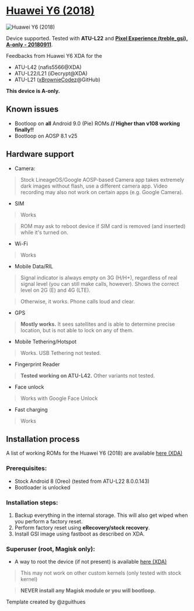 # [Huawei Y6 (2018)](https://www.gsmarena.com/huawei_y6_(2018)-9162.php)
![Huawei Y6 (2018)](https://cdn2.gsmarena.com/vv/bigpic/huawei-y6-2018.jpg)

Device supported.
Tested with **ATU-L22** and [**Pixel Experience (treble_gsi), A-only - 20180911**](https://download.pixelexperience.org/treble_gsi/).

Feedbacks from Huawei Y6 XDA for the

* ATU-L42 (nafis5566@XDA)
* ATU-L22/L21 (iDecrypt@XDA)
* ATU-L21 ([xBrownieCodez](https://github.com/BrownieCodeException)@GitHub)

**This device is A-only.**

## Known issues

* Bootloop on **all** Android 9.0 (Pie) ROMs **// Higher than v108 working finally!!**
* Bootloop on AOSP 8.1 v25

## Hardware support

* Camera:
> Stock LineageOS/Google AOSP-based Camera app takes extremely dark images without flash, use a different camera app. Video recording may also not work on certain apps (e.g. Google Camera).

* SIM
> Works

> ROM may ask to reboot device if SIM card is removed (and inserted) while it's turned on.

* Wi-Fi
> Works

* Mobile Data/RIL
> Signal indicator is always empty on 3G (H/H+), regardless of real signal level (you can still make calls, however). Shows the correct level on 2G (E) and 4G (LTE).

> Otherwise, it works. Phone calls loud and clear.

* GPS
> **Mostly works.** It sees satellites and is able to determine precise location, but is not able to lock on any of them.

* Mobile Tethering/Hotspot
> Works. USB Tethering not tested.

* Fingerprint Reader
> **Tested working on ATU-L42.** Other variants not tested.

* Face unlock
> Works with Google Face Unlock

* Fast charging
> Works

## Installation process

A list of working ROMs for the Huawei Y6 (2018) are available [here (XDA)](https://forum.xda-developers.com/huawei-y6/development/index-list-roms-y62018-t3854167)

### Prerequisites:

* Stock Android 8 (Oreo) (tested from ATU-L22 8.0.0.143)
* Bootloader is unlocked

### Installation steps:

1. Backup everything in the internal storage. This will also get wiped when you perform a factory reset.
2. Perform factory reset using **eRecovery/stock recovery**.
3. Install GSI image using fastboot as described on XDA.

### Superuser (root, Magisk only):

* A way to root the device (if not present) is available [here (XDA)](https://forum.xda-developers.com/huawei-y6/development/root-magisk-huawei-y6-2018-root-atomu-t3853511)

> This may not work on other custom kernels (only tested with stock kernel)

> **NEVER install any Magisk module or you will bootloop.**



Template created by @zguithues